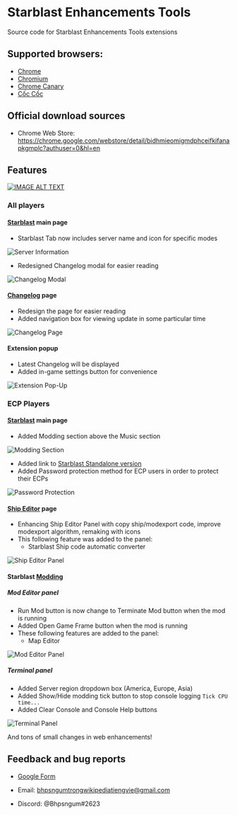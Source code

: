 # Starblast Enhancements Tools
Source code for Starblast Enhancements Tools extensions

## Supported browsers:

* [Chrome](https://www.google.com/chrome/)
* [Chromium](https://www.chromium.org/)
* [Chrome Canary](https://www.google.com/chrome/canary/)
* [Cốc Cốc](https://coccoc.com/en)

## Official download sources

* Chrome Web Store: https://chrome.google.com/webstore/detail/bidhmieomigmdphceifkifanapkgmplc?authuser=0&hl=en

## Features
[![IMAGE ALT TEXT](http://img.youtube.com/vi/ptsPT5CF2MU/0.jpg)](http://www.youtube.com/watch?v=ptsPT5CF2MU "(Video) All SET Features")

### All players


#### [Starblast](https://starblast.io) main page

* Starblast Tab now includes server name and icon for specific modes

![Server Information](https://raw.githubusercontent.com/Bhpsngum/img-src/master/ServerInfo.png)

* Redesigned Changelog modal for easier reading

![Changelog Modal](https://raw.githubusercontent.com/Bhpsngum/img-src/master/Changelog.PNG)

#### [Changelog](https://starblast.io/changelog.txt) page

* Redesign the page for easier reading
* Added navigation box for viewing update in some particular time

![Changelog Page](https://raw.githubusercontent.com/Bhpsngum/img-src/master/ChangelogPage.PNG)

#### Extension popup

* Latest Changelog will be displayed
* Added in-game settings button for convenience

![Extension Pop-Up](https://raw.githubusercontent.com/Bhpsngum/img-src/master/ExtensionPopup.png)

### ECP Players

#### [Starblast](https://starblast.io) main page


* Added Modding section above the Music section

![Modding Section](https://raw.githubusercontent.com/Bhpsngum/img-src/master/ModdingSection.png)

* Added link to [Starblast Standalone version](https://dankdmitron.github.io)
* Added Password protection method for ECP users in order to protect their ECPs

![Password Protection](https://raw.githubusercontent.com/Bhpsngum/img-src/master/PasswordProtection.png)

#### [Ship Editor](https://starblast.io/shipeditor/) page

* Enhancing Ship Editor Panel with copy ship/modexport code, improve modexport algorithm, remaking with icons
* This following feature was added to the panel:
  * Starblast Ship code automatic converter

![Ship Editor Panel](https://raw.githubusercontent.com/Bhpsngum/img-src/master/ShipEditorPanel.PNG)

#### Starblast [Modding](https://starblast.io/modding.html)

##### Mod Editor panel
* Run Mod button is now change to Terminate Mod button when the mod is running
* Added Open Game Frame button when the mod is running
* These following features are added to the panel:
  * Map Editor

![Mod Editor Panel](https://raw.githubusercontent.com/Bhpsngum/img-src/master/ModEditorPanel.png)

##### Terminal panel

* Added Server region dropdown box (America, Europe, Asia)
* Added Show/Hide modding tick button to stop console logging `Tick CPU time...`
* Added Clear Console and Console Help buttons

![Terminal Panel](https://raw.githubusercontent.com/Bhpsngum/img-src/master/TerminalPanel.png)


And tons of small changes in web enhancements!
## Feedback and bug reports

* [Google Form](https://docs.google.com/forms/d/e/1FAIpQLSf9CpBf3y2-xB3IdhktvYOWgUJB_cgUuaFPUH3UxonHs64pyQ/viewform?usp=sf_link)

* Email: [bhpsngumtrongwikipediatiengvie@gmail.com](https://mail.google.com/mail/u/0/?view=cm&fs=1&to=bhpsngumtrongwikipediatiengvie@gmail.com&tf=1)
* Discord: @Bhpsngum#2623
